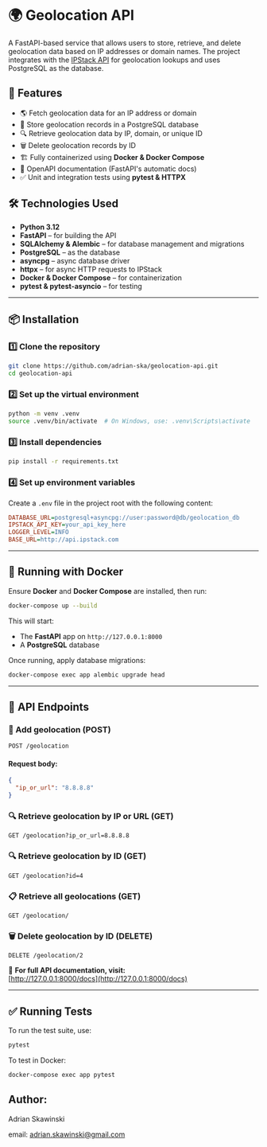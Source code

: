 # 🌍 Geolocation API

A FastAPI-based service that allows users to store, retrieve, and delete geolocation data based on IP addresses or domain names. The project integrates with the [IPStack API](https://ipstack.com/) for geolocation lookups and uses PostgreSQL as the database.

## 🚀 Features

- 🌎 Fetch geolocation data for an IP address or domain
- 📌 Store geolocation records in a PostgreSQL database
- 🔍 Retrieve geolocation data by IP, domain, or unique ID
- 🗑️ Delete geolocation records by ID
- 🏗️ Fully containerized using **Docker & Docker Compose**
- 📜 OpenAPI documentation (FastAPI's automatic docs)
- ✅ Unit and integration tests using **pytest & HTTPX**

## 🛠️ Technologies Used

- **Python 3.12**
- **FastAPI** – for building the API
- **SQLAlchemy & Alembic** – for database management and migrations
- **PostgreSQL** – as the database
- **asyncpg** – async database driver
- **httpx** – for async HTTP requests to IPStack
- **Docker & Docker Compose** – for containerization
- **pytest & pytest-asyncio** – for testing

---

## 📦 Installation

### 1️⃣ Clone the repository

```sh
git clone https://github.com/adrian-ska/geolocation-api.git
cd geolocation-api
```

### 2️⃣ Set up the virtual environment

```sh
python -m venv .venv
source .venv/bin/activate  # On Windows, use: .venv\Scripts\activate
```

### 3️⃣ Install dependencies

```sh
pip install -r requirements.txt
```

### 4️⃣ Set up environment variables

Create a `.env` file in the project root with the following content:

```ini
DATABASE_URL=postgresql+asyncpg://user:password@db/geolocation_db
IPSTACK_API_KEY=your_api_key_here
LOGGER_LEVEL=INFO
BASE_URL=http://api.ipstack.com
```

---

## 🐳 Running with Docker

Ensure **Docker** and **Docker Compose** are installed, then run:

```sh
docker-compose up --build
```

This will start:

- The **FastAPI** app on `http://127.0.0.1:8000`
- A **PostgreSQL** database

Once running, apply database migrations:

```sh
docker-compose exec app alembic upgrade head
```

---

## 📝 API Endpoints

### 📍 Add geolocation (POST)

```http
POST /geolocation
```

#### Request body:

```json
{
  "ip_or_url": "8.8.8.8"
}
```

### 🔍 Retrieve geolocation by IP or URL (GET)

```http
GET /geolocation?ip_or_url=8.8.8.8
```

### 🔍 Retrieve geolocation by ID (GET)

```http
GET /geolocation?id=4
```

### 📋 Retrieve all geolocations (GET)

```http
GET /geolocation/
```

### 🗑️ Delete geolocation by ID (DELETE)

```http
DELETE /geolocation/2
```

📜 **For full API documentation, visit:**  
[http://127.0.0.1:8000/docs](http://127.0.0.1:8000/docs)

---

## ✅ Running Tests

To run the test suite, use:

```sh
pytest
```

To test in Docker:

```sh
docker-compose exec app pytest
```

## Author:
Adrian Skawinski

email: adrian.skawinski@gmail.com
